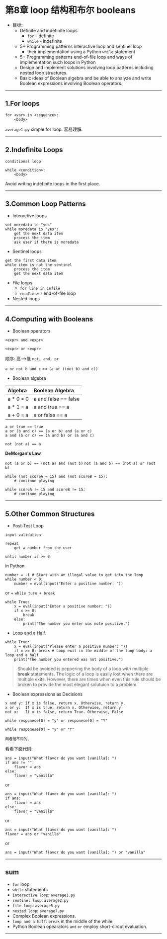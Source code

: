 # 第8章 loop 结构和布尔 booleans

- 目标:
    - Definite and indefinite loops
        - `for` - definite
        - `while` - indefinite
    - 5+ Programming patterns interactive loop and sentinel loop        
        - their implementation using a Python `while` statement
    - 5+ Programming patterns end-of-file loop and ways of implementation such loops in Python
    - Design and implement solutions involving loop patterns including nested loop structures.
    - Basic ideas of Boolean algebra and be able to analyze and write Boolean expressions involving Boolean operators.

---

## 1.For loops

```
for <var> in <sequence>:
    <body>
```

`average1.py` simple for loop. 容易理解.

---

## 2.Indefinite Loops

`conditional loop`

```
while <condition>:
    <body>
```

Avoid writing indefinite loops in the first place.

---

## 3.Common Loop Patterns

- Interactive loops

```
set moredata to "yes"
while moredata is "yes":
    get the next data item
    process the item
    ask user if there is moredata
```

- Sentinel loops

```
get the first data item
while item is not the sentinel
    process the item
    get the next data item
```

- File loops  
    - `for line in infile`
    - `readline()` end-of-file loop
- Nested loops

---

## 4.Computing with Booleans

- Boolean operators

```
<expr> and <expr>

<expr> or <expr>
```

顺序: 高-->低 `not, and, or`

`a or not b and c` == `(a or ((not b) and c))`

- Boolean algebra

| Algebra | Boolean Algebra     |
| :------------- | :------------- |
| a * 0 = 0      | a and false == false |
| a * 1 = a      | a and true == a      |
| a + 0 = a      | a or false == a      |

`a or true == true`  
`a or (b and c) == (a or b) and (a or c)`  
`a and (b or c) == (a and b) or (a and c)`

`not (not a) == a`

**DeMorgan's Law**  

`not (a or b) == (not a) and (not b)`
`not (a and b) == (not a) or (not b)`

```
while (not scoreA = 15) and (not scoreB = 15):
    # continue playing

while scoreA != 15 and scoreB != 15:
    # continue playing
```

---

## 5.Other Common Structures

- Post-Test Loop  

`input validation`

```
repeat
    get a number from the user

until number is >= 0
```

in Python

```
number = -1 # Start with an illegal value to get into the loop
while number < 0:
    number = eval(input("Enter a positive number: "))
```

or + `whlie ture + break`

```
while True:
    x = eval(input("Enter a positive number: "))
    if x >= 0:
        break
    else:
        print("The number you enter was note positive.")
```

- Loop and a Half.

```
while True:
    x = eval(input("Please enter a positive number: "))
    if x >= 0: break # Loop exit in the middle of the loop body: a loop and a half
    print("The number you entered was not positive.")
```

> Should be avoided is peppering the body of a loop with multiple **break** statements. The logic of a loop is easily lost when there are multiple exits. However, there are times when even this rule should be broken to provide the most elegant solutuion to a problem.

- Boolean expressions as Decisions

`x and y: If x is false, return x. Otherwise, return y.`  
`x or y:  If x is true, return x. Otherwise, return y.`  
`not x:   If x is false, return True. Otherwise, False`

```
while responese[0] = "y" or responese[0] = "Y"

while responese[0] = "y" or "Y"

两者是不同的.
```

看看下面代码:

```
ans = input("What flavor do you want [vanilla]: ")
if ans != "":
    flavor = ans
else:
    flavor = "vanilla"
```

or

```
ans = input("What flavor do you want [vanilla]: ")
if ans:
    flavor = ans
else:
    flavor = "vanilla"
```

or

```
ans = input("What flavor do you want [vanilla]: ")
flavor = ans or "vanilla"
```

or

```
ans = input("What flavor do you want [vanilla]: ") or "vanilla"
```

---

## sum

- `for` loop  
- `while` statements
- `interactive loop`: `average1.py`
- `sentinel loop`: `average2.py`
- `file loop`: `average5.py`
- `nested loop`: `average7.py`
- Complex Boolean expressions.
- `loop and a half`: `break` in the middle of the while <body>  
- Python Boolean opearators `and` `or` employ short-circut evaluation.

---
